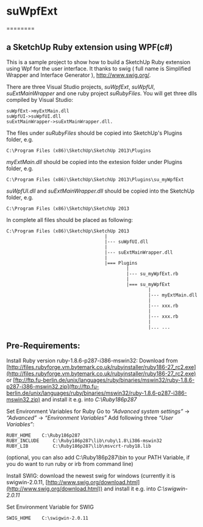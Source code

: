 # suWpfExt
========

## a SketchUp Ruby extension using WPF(c#)

This is a sample project to show how to build a SketchUp Ruby extension using Wpf for the user interface.
It thanks to swig ( full name is Simplified Wrapper and Interface Generator ), http://www.swig.org/.

There are three Visual Studio projects, *suWpfExt*, *suWpfUI*, *suExtMainWrapper* and one ruby project *suRubyFiles*. 
You will get three dlls compiled by Visual Studio:
    
    suWpfExt->myExtMain.dll
    suWpfUI->suWpfUI.dll
    suExtMainWrapper->suExtMainWrapper.dll.

The files under *suRubyFiles* should be copied into SketchUp's Plugins folder, e.g.

    C:\Program Files (x86)\SketchUp\SketchUp 2013\Plugins

*myExtMain.dll* should be copied into the extesion folder under Plugins folder, e.g.

    C:\Program Files (x86)\SketchUp\SketchUp 2013\Plugins\su_myWpfExt

*suWpfUI.dll* and *suExtMainWrapper.dll* should be copied into the SketchUp folder, e.g. 
    
    C:\Program Files (x86)\SketchUp\SketchUp 2013
  
In complete all files should be placed as following:

    C:\Program Files (x86)\SketchUp\SketchUp 2013
                                        |
                                        |--- suWpfUI.dll
                                        |
                                        |--- suExtMainWrapper.dll
                                        |
                                        |=== Plugins
                                                |
                                                |--- su_myWpfExt.rb
                                                |
                                                |=== su_myWpfExt
                                                        |
                                                        |--- myExtMain.dll
                                                        |
                                                        |--- xxx.rb
                                                        |
                                                        |--- xxx.rb
                                                        |
                                                        |... ...
                                                        
                                                        
## Pre-Requirements:        
Install Ruby version ruby-1.8.6-p287-i386-mswin32: Download from 
[http://files.rubyforge.vm.bytemark.co.uk/rubyinstaller/ruby186-27_rc2.exe](http://files.rubyforge.vm.bytemark.co.uk/rubyinstaller/ruby186-27_rc2.exe) or 
[ftp://ftp.fu-berlin.de/unix/languages/ruby/binaries/mswin32/ruby-1.8.6-p287-i386-mswin32.zip](ftp://ftp.fu-berlin.de/unix/languages/ruby/binaries/mswin32/ruby-1.8.6-p287-i386-mswin32.zip) 
and install it e.g. into *C:\Ruby186p287* 

Set Environment Variables for Ruby
Go to *“Advanced system settings”* -> *“Advanced”* -> *“Environment Variables”*
Add following three *“User Variables”*:

    RUBY_HOME 	 C:\Ruby186p287
    RUBY_INCLUDE 	 C:\Ruby186p287\lib\ruby\1.8\i386-mswin32
    RUBY_LIB		 C:\Ruby186p287\lib\msvcrt-ruby18.lib
    
(optional, you can also add C:\Ruby186p287\bin to your PATH Variable, if you do want to run ruby or irb from command line)

Install SWIG: download the newest swig for windows (currently it is swigwin-2.0.11, [http://www.swig.org/download.html](http://www.swig.org/download.html)) and install it e.g. into *C:\swigwin-2.0.11* 
    

Set Environment Variable for SWIG

    SWIG_HOME 	 C:\swigwin-2.0.11

